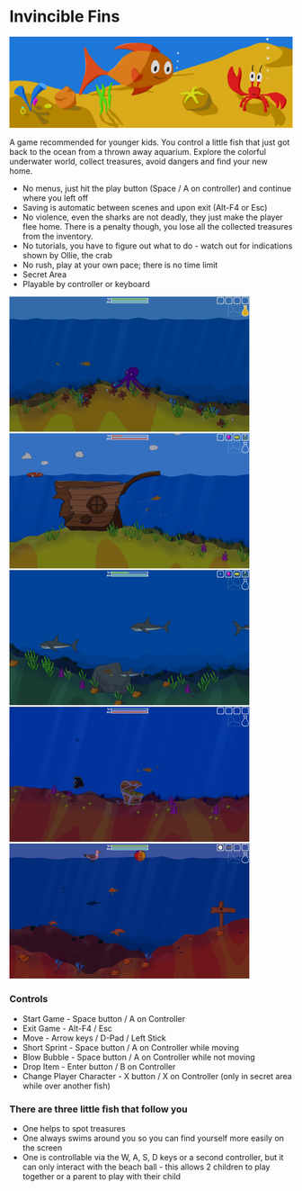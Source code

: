 # Invincible Fins

![headerImage](assets/images/header.png "Header")

A game recommended for younger kids. You control a little fish that just got back to the ocean from a thrown away aquarium. Explore the colorful underwater world, collect treasures, avoid dangers and find your new home.

- No menus, just hit the play button (Space / A on controller) and continue where you left off
- Saving is automatic between scenes and upon exit (Alt-F4 or Esc)
- No violence, even the sharks are not deadly, they just make the player flee home. There is a penalty though, you lose all the collected treasures from the inventory.
- No tutorials, you have to figure out what to do - watch out for indications shown by Ollie, the crab
- No rush, play at your own pace; there is no time limit 
- Secret Area
- Playable by controller or keyboard

[![screenshot1](assets/images/small_screenshot_1.png "Screenshot 1")](assets/images/screenshot_1.png)
![screenshot2](assets/images/small_screenshot_2.png "Screenshot 2")
![screenshot3](assets/images/small_screenshot_3.png "Screenshot 3")
![screenshot4](assets/images/small_screenshot_4.png "Screenshot 4")
![screenshot5](assets/images/small_screenshot_5.png "Screenshot 5")

### Controls

- Start Game - Space button / A on Controller
- Exit Game - Alt-F4 / Esc
- Move - Arrow keys / D-Pad / Left Stick
- Short Sprint - Space button / A on Controller while moving
- Blow Bubble - Space button / A on Controller while not moving
- Drop Item - Enter button / B on Controller
- Change Player Character - X button / X on Controller (only in secret area while over another fish)

### There are three little fish that follow you

- One helps to spot treasures
- One always swims around you so you can find yourself more easily on the screen
- One is controllable via the W, A, S, D keys or a second controller, but it can only interact with the beach ball - this allows 2 children to play together or a parent to play with their child
